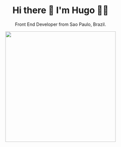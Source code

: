 <h1 align='center'>
  Hi there 👋 I'm Hugo 👨‍💻
</h1>

<p align='center'>
  Front End Developer from Sao Paulo, Brazil.
</p>

<p align='center'>
  <a href="#"><img src="https://github-readme-stats.vercel.app/api?username=hugocica&show_icons=true&count_private=true&theme=dark" width="350"></a>
</p>

<!--
**hugocica/hugocica** is a ✨ _special_ ✨ repository because its `README.md` (this file) appears on your GitHub profile.

Here are some ideas to get you started:

- 🔭 I’m currently working on ...
- 🌱 I’m currently learning ...
- 👯 I’m looking to collaborate on ...
- 🤔 I’m looking for help with ...
- 💬 Ask me about ...
- 📫 How to reach me: ...
- 😄 Pronouns: ...
- ⚡ Fun fact: ...
-->
